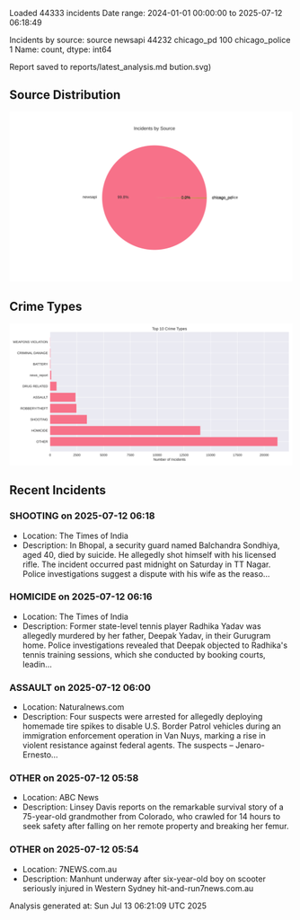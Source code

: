 
Loaded 44333 incidents
Date range: 2024-01-01 00:00:00 to 2025-07-12 06:18:49

Incidents by source:
source
newsapi           44232
chicago_pd          100
chicago_police        1
Name: count, dtype: int64

Report saved to reports/latest_analysis.md
bution.svg)

## Source Distribution
![Source Distribution](images/source_distribution.svg)

## Crime Types
![Crime Types](images/crime_types.svg)

## Recent Incidents

### SHOOTING on 2025-07-12 06:18
- Location: The Times of India
- Description: In Bhopal, a security guard named Balchandra Sondhiya, aged 40, died by suicide. He allegedly shot himself with his licensed rifle. The incident occurred past midnight on Saturday in TT Nagar. Police investigations suggest a dispute with his wife as the reaso…


### HOMICIDE on 2025-07-12 06:16
- Location: The Times of India
- Description: Former state-level tennis player Radhika Yadav was allegedly murdered by her father, Deepak Yadav, in their Gurugram home. Police investigations revealed that Deepak objected to Radhika's tennis training sessions, which she conducted by booking courts, leadin…


### ASSAULT on 2025-07-12 06:00
- Location: Naturalnews.com
- Description: Four suspects were arrested for allegedly deploying homemade tire spikes to disable U.S. Border Patrol vehicles during an immigration enforcement operation in Van Nuys, marking a rise in violent resistance against federal agents. The suspects – Jenaro-Ernesto…


### OTHER on 2025-07-12 05:58
- Location: ABC News
- Description: Linsey Davis reports on the remarkable survival story of a 75-year-old grandmother from Colorado, who crawled for 14 hours to seek safety after falling on her remote property and breaking her femur.


### OTHER on 2025-07-12 05:54
- Location: 7NEWS.com.au
- Description: Manhunt underway after six-year-old boy on scooter seriously injured in Western Sydney hit-and-run7news.com.au

Analysis generated at: Sun Jul 13 06:21:09 UTC 2025
